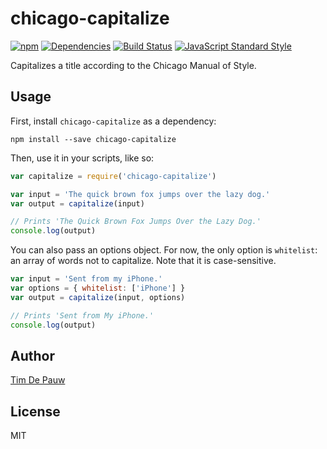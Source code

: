 # chicago-capitalize

[![npm](https://img.shields.io/npm/v/chicago-capitalize.svg)](https://www.npmjs.com/package/chicago-capitalize) [![Dependencies](https://img.shields.io/david/timdp/chicago-capitalize.svg)](https://david-dm.org/timdp/chicago-capitalize) [![Build Status](https://img.shields.io/travis/timdp/chicago-capitalize/master.svg)](https://travis-ci.org/timdp/chicago-capitalize) [![JavaScript Standard Style](https://img.shields.io/badge/code%20style-standard-brightgreen.svg)](https://github.com/feross/standard)

Capitalizes a title according to the Chicago Manual of Style.

## Usage

First, install `chicago-capitalize` as a dependency:

```shell
npm install --save chicago-capitalize
```

Then, use it in your scripts, like so:

```js
var capitalize = require('chicago-capitalize')

var input = 'The quick brown fox jumps over the lazy dog.'
var output = capitalize(input)

// Prints 'The Quick Brown Fox Jumps Over the Lazy Dog.'
console.log(output)
```

You can also pass an options object. For now, the only option is `whitelist`:
an array of words not to capitalize. Note that it is case-sensitive.

```js
var input = 'Sent from my iPhone.'
var options = { whitelist: ['iPhone'] }
var output = capitalize(input, options)

// Prints 'Sent from My iPhone.'
console.log(output)
```

## Author

[Tim De Pauw](https://tmdpw.eu/)

## License

MIT
